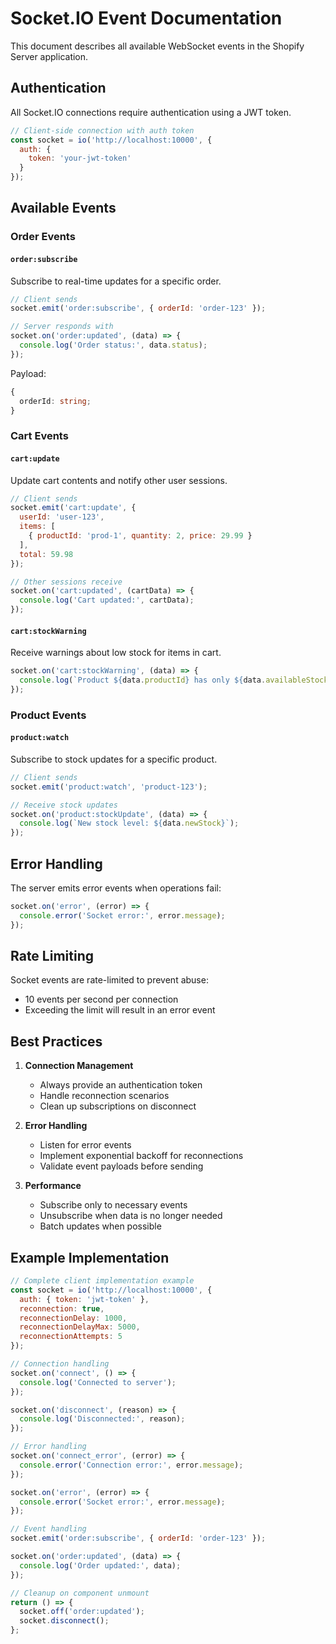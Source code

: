 # Socket.IO Event Documentation

This document describes all available WebSocket events in the Shopify Server application.

## Authentication

All Socket.IO connections require authentication using a JWT token.

```javascript
// Client-side connection with auth token
const socket = io('http://localhost:10000', {
  auth: {
    token: 'your-jwt-token'
  }
});
```

## Available Events

### Order Events

#### `order:subscribe`
Subscribe to real-time updates for a specific order.

```javascript
// Client sends
socket.emit('order:subscribe', { orderId: 'order-123' });

// Server responds with
socket.on('order:updated', (data) => {
  console.log('Order status:', data.status);
});
```

Payload:
```typescript
{
  orderId: string;
}
```

### Cart Events

#### `cart:update`
Update cart contents and notify other user sessions.

```javascript
// Client sends
socket.emit('cart:update', {
  userId: 'user-123',
  items: [
    { productId: 'prod-1', quantity: 2, price: 29.99 }
  ],
  total: 59.98
});

// Other sessions receive
socket.on('cart:updated', (cartData) => {
  console.log('Cart updated:', cartData);
});
```

#### `cart:stockWarning`
Receive warnings about low stock for items in cart.

```javascript
socket.on('cart:stockWarning', (data) => {
  console.log(`Product ${data.productId} has only ${data.availableStock} items left`);
});
```

### Product Events

#### `product:watch`
Subscribe to stock updates for a specific product.

```javascript
// Client sends
socket.emit('product:watch', 'product-123');

// Receive stock updates
socket.on('product:stockUpdate', (data) => {
  console.log(`New stock level: ${data.newStock}`);
});
```

## Error Handling

The server emits error events when operations fail:

```javascript
socket.on('error', (error) => {
  console.error('Socket error:', error.message);
});
```

## Rate Limiting

Socket events are rate-limited to prevent abuse:
- 10 events per second per connection
- Exceeding the limit will result in an error event

## Best Practices

1. **Connection Management**
   - Always provide an authentication token
   - Handle reconnection scenarios
   - Clean up subscriptions on disconnect

2. **Error Handling**
   - Listen for error events
   - Implement exponential backoff for reconnections
   - Validate event payloads before sending

3. **Performance**
   - Subscribe only to necessary events
   - Unsubscribe when data is no longer needed
   - Batch updates when possible

## Example Implementation

```javascript
// Complete client implementation example
const socket = io('http://localhost:10000', {
  auth: { token: 'jwt-token' },
  reconnection: true,
  reconnectionDelay: 1000,
  reconnectionDelayMax: 5000,
  reconnectionAttempts: 5
});

// Connection handling
socket.on('connect', () => {
  console.log('Connected to server');
});

socket.on('disconnect', (reason) => {
  console.log('Disconnected:', reason);
});

// Error handling
socket.on('connect_error', (error) => {
  console.error('Connection error:', error.message);
});

socket.on('error', (error) => {
  console.error('Socket error:', error.message);
});

// Event handling
socket.emit('order:subscribe', { orderId: 'order-123' });

socket.on('order:updated', (data) => {
  console.log('Order updated:', data);
});

// Cleanup on component unmount
return () => {
  socket.off('order:updated');
  socket.disconnect();
};
```
